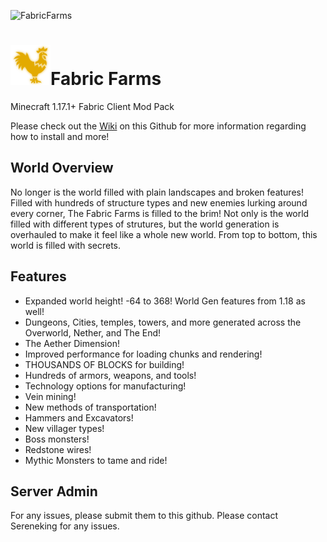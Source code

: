 ![FabricFarms](../..wiki/Images/FabricFarmsBanner-01.png)
# ![FabricFarms](/server-icon.png)Fabric Farms
Minecraft 1.17.1+ Fabric Client Mod Pack

Please check out the [Wiki](../../wiki) on this Github for more information regarding how to install and more!

## World Overview
No longer is the world filled with plain landscapes and broken features! Filled with hundreds of structure types and new enemies lurking around every corner, The Fabric Farms is filled to the brim! Not only is the world filled with different types of strutures, but the world generation is overhauled to make it feel like a whole new world. From top to bottom, this world is filled with secrets.

## Features
- Expanded world height! -64 to 368! World Gen features from 1.18 as well!
- Dungeons, Cities, temples, towers, and more generated across the Overworld, Nether, and The End!
- The Aether Dimension!
- Improved performance for loading chunks and rendering!
- THOUSANDS OF BLOCKS for building!
- Hundreds of armors, weapons, and tools!
- Technology options for manufacturing!
- Vein mining!
- New methods of transportation!
- Hammers and Excavators!
- New villager types!
- Boss monsters!
- Redstone wires!
- Mythic Monsters to tame and ride!

## Server Admin
For any issues, please submit them to this github. Please contact Sereneking for any issues.